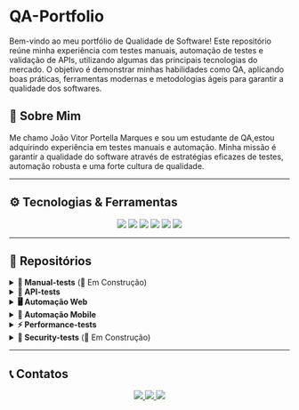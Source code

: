 # QA-Portfolio

Bem-vindo ao meu portfólio de Qualidade de Software!
Este repositório reúne minha experiência com testes manuais, automação de testes e validação de APIs, utilizando algumas das principais tecnologias do mercado. O objetivo é demonstrar minhas habilidades como QA, aplicando boas práticas, ferramentas modernas e metodologias ágeis para garantir a qualidade dos softwares.

## 🚀 Sobre Mim

Me chamo João Vitor Portella Marques e sou um estudante de QA,estou adquirindo  experiência em testes manuais e automação. Minha missão é garantir a qualidade do software através de estratégias eficazes de testes, automação robusta e uma forte cultura de qualidade.

---

## ⚙️ Tecnologias & Ferramentas

<p align="center"> <img src="https://img.shields.io/badge/Cypress-17202C?style=for-the-badge&logo=cypress&logoColor=white"/> <img src="https://img.shields.io/badge/Selenium-43B02A?style=for-the-badge&logo=selenium&logoColor=white"/> <img src="https://img.shields.io/badge/JavaScript-F7DF1E?style=for-the-badge&logo=javascript&logoColor=black"/> <img src="https://img.shields.io/badge/Postman-FF6C37?style=for-the-badge&logo=postman&logoColor=white"/> <img src="https://img.shields.io/badge/GitHub-181717?style=for-the-badge&logo=github&logoColor=white"/> <img src="https://img.shields.io/badge/Git-F05032?style=for-the-badge&logo=git&logoColor=white"/> </p>

---

## 📂 Repositórios

<details>
  <summary><strong>📝 Manual-tests</strong> (🚧 Em Construção)</summary>
  Repositório dedicado a testes manuais organizados e documentados.
</details>

<details>
  <summary><strong>🔗 API-tests</strong></summary>
  Conjunto de testes automatizados para APIs utilizando Postman e Supertest.
</details>

<details>
  <summary><strong>🖥 Automação Web</strong></summary>
  Projetos de automação de testes para aplicações web com Cypress, Selenium e Playwright.
</details>

<details>
  <summary><strong>📱 Automação Mobile</strong></summary>
  Scripts de automação para testes de aplicativos móveis usando Appium e Maestro.
</details>

<details>
  <summary><strong>⚡ Performance-tests</strong></summary>
  Testes de performance utilizando JMeter, K6 e outras ferramentas.
</details>

<details>
  <summary><strong>🔐 Security-tests</strong> (🚧 Em Construção)</summary>
  Testes voltados para segurança de aplicações.
</details>

---

## 📞 Contatos

<p align="center"> <a href="https://github.com/Portella10" target="_blank"> <img src="https://img.shields.io/badge/GitHub-181717?style=for-the-badge&logo=github&logoColor=white"/> </a> <a href="https://www.linkedin.com/in/joão-vitor-portella-799670250/" target="_blank"> <img src="https://img.shields.io/badge/LinkedIn-0077B5?style=for-the-badge&logo=linkedin&logoColor=white"/> </a> <a href="mailto:jvportella.m@gmail.com" target="_blank"> <img src="https://img.shields.io/badge/Gmail-D14836?style=for-the-badge&logo=gmail&logoColor=white"/> </a></p>
